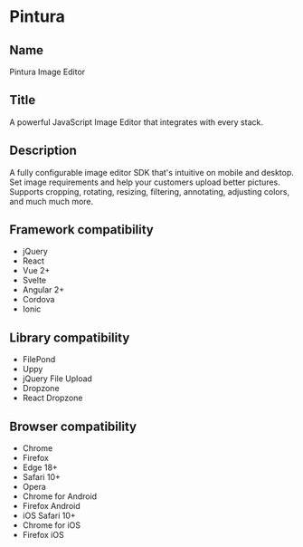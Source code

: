 # Pintura

## Name

Pintura Image Editor

## Title

A powerful JavaScript Image Editor that integrates with every stack.

## Description

A fully configurable image editor SDK that's intuitive on mobile and desktop. Set image requirements and help your customers upload better pictures. Supports cropping, rotating, resizing, filtering, annotating, adjusting colors, and much much more.

## Framework compatibility

- jQuery
- React
- Vue 2+
- Svelte
- Angular 2+
- Cordova
- Ionic

## Library compatibility

- FilePond
- Uppy
- jQuery File Upload
- Dropzone
- React Dropzone

## Browser compatibility

- Chrome
- Firefox
- Edge 18+
- Safari 10+
- Opera
- Chrome for Android
- Firefox Android
- iOS Safari 10+
- Chrome for iOS
- Firefox iOS

